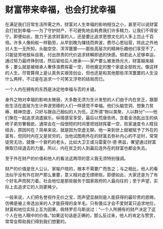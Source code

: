 <link href="../../../../css/style.css" rel="stylesheet" type="text/css" />

# 财富带来幸福，也会打扰幸福

<div class="p">

在满足我们日常生活所需之外，财富对人生幸福的影响相当之小，甚至可以说财富会打扰到幸福——为了守护财产，不可避免地会耗费我们许多精力，让我们不得安宁。即便如此，致力于追求财富的人，还是要比追求思想文化的人多上岂止千百倍。许多人像蚂蚁一样勤劳，从早到晚为赚钱而奔波，费尽心思钻营，除此之外他对人生一无所知，头脑空空、浑浑噩噩——那些高层次的精神乐趣他们享受不了，只能徒劳地放纵自我，付出昂贵的代价追求转瞬即逝的快感。倘若此人足够幸运，通过努力最终挣到钱，然后留给后人继承——家产要么被发扬光大，财富越来越多；要么就是被继承人奢侈浪费挥霍一空，将他奠定的整个家底全部败光。像这样的人生，尽管算得上是认真务实艰苦创业，但也还是和其他那些浑浑噩噩的人生没什么两样，不过是在追求一个可笑又浮夸的结局而已。

一个人内在拥有的东西是决定他幸福与否的关键。

身外之物对幸福的影响太微弱，大多数无须为生计发愁的人们由于内在贫乏，跟那些生活在底层为生计奔波劳碌的人们一样感觉不幸福。他们头脑空洞、想象力贫瘠、精神空虚，只好与跟自己相似的人为伍，正所谓“物以类聚，人以群分”——他们聚在一起追求消遣娱乐，纵情感官享受，最后以荒唐告终。含着金汤匙出生的纨绔子弟穷奢极欲，通常会在一段很短的时间里把钱财挥霍一空，败家速度令人瞠目结舌，原因何在？简单来说，就是因为空虚无聊。他一来到世上就被赋予了外在的富有，但同时内在又是贫穷的，当他试图用外在的财富去弥补内心的不足时，常常徒劳无功，就像一个衰朽的老头，比如大卫王或马雷夏尔·德·黑兹，奢望通过财富换取已经退去的力量。所以，内在贫乏的人到最后连外在的财富也都会失去。

至于外在财产的价值和他人的看法这两项的意义我无须特别强调。

财产的价值是世人公认、家喻户晓的，根本不需要广而告之；与之相比，他人的看法似乎没有外在财产那么重要，意义相对虚无缥缈些。即便如此，大家还是为了有个好名声而努力着。社会地位是那些服务于国家政府的人最向往的；至于声望，实际上去追求它的人则更稀少。

一般来说，人们把名誉视作无价之宝，而声望显赫则是人能获得的最珍贵的恩赐，仿佛是被上帝选出来的人才能获得的金羊毛。只有傻瓜才会不爱财富只追求地位，财富和地位实际上互为因果。佩特罗尼乌斯说过：“一个人所拥有的财产决定了这个人在他人眼中的价值。”如果这句话是正确的，那么反过来，他人的肯定与赞赏，常常会帮助我们得到我们想要的。

